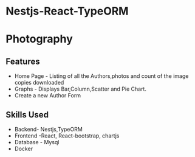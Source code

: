# Nestjs-React-TypeORM

# Photography
## Features
- Home Page - Listing of all the Authors,photos and count of the image copies downloaded
- Graphs - Displays Bar,Column,Scatter and Pie Chart.
- Create a new Author Form

## Skills Used
- Backend- Nestjs,TypeORM
- Frontend -React, React-bootstrap, chartjs
- Database - Mysql
- Docker
